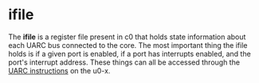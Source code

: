 # ifile

The **ifile** is a register file present in c0 that holds state information about each UARC bus connected to the core. The most important thing the ifile holds is if a given port is enabled, if a port has interrupts enabled, and the port's interrupt address. These things can all be accessed through the [UARC instructions](instruction_reference/uarc.html) on the u0-x.
